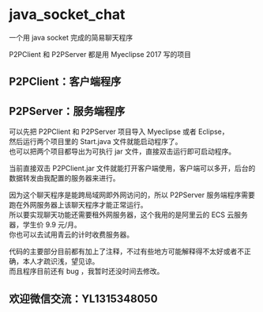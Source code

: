 # java_socket_chat
一个用 java socket 完成的简易聊天程序</br>

P2PClient 和 P2PServer 都是用 Myeclipse 2017 写的项目</br>

## P2PClient：客户端程序</br>
## P2PServer：服务端程序</br>

可以先把 P2PClient 和 P2PServer 项目导入 Myeclipse 或者 Eclipse，</br>
然后运行两个项目里的 Start.java 文件就能启动程序了。</br>
也可以把两个项目都导出为可执行 jar 文件，直接双击运行即可启动程序。</br>

当前直接双击 P2PClient.jar 文件就能打开客户端使用，客户端可以多开，后台的数据转发由我配置的服务器来进行。</br>

因为这个聊天程序是能跨局域网即外网访问的，所以 P2PServer 服务端程序需要跑在外网服务器上该聊天程序才能正常运行。</br>
所以要实现聊天功能还需要租外网服务器，这个我用的是阿里云的 ECS 云服务器，学生价 9.9 元/月。</br>
你也可以去试用青云的计时收费服务器。</br>

代码的主要部分目前都有加上了注释，不过有些地方可能解释得不太好或者不正确，本人才疏识浅，望见谅。</br>
而且程序目前还有 bug ，我暂时还没时间去修改。</br>

## 欢迎微信交流：YL1315348050
